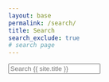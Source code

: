 ```yaml
---
layout: base
permalink: /search/
title: Search
search_exclude: true
# search page
---
```


<!-- adapted from https://github.com/pmarsceill/just-the-docs -->
<script type="text/javascript" src="{{ '/assets/js/search.js' | relative_url }}"></script>
<script type="text/javascript" src="{{ '/assets/js/vendor/lunr.min.js' | relative_url }}"></script>

<div class="search">
    <div class="search-input-wrap">
        <input type="text" class="js-search-input search-input input-block form-control" tabindex="0"
            placeholder="Search {{ site.title }}" aria-label="Search {{ site.title }}" autocomplete="off">
    </div>
    <br>
    <div class="js-search-results search-results-wrap"></div>
</div>
